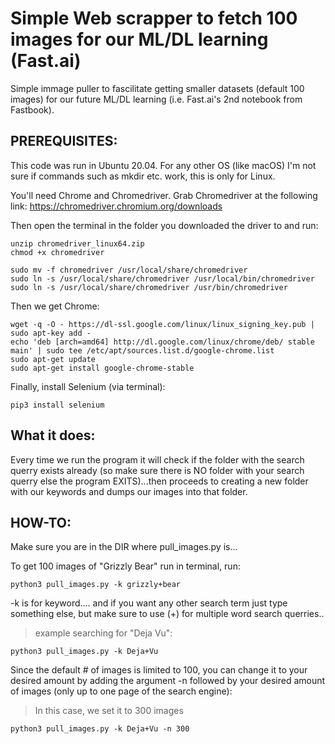 # Simple Web scrapper to fetch 100 images for our ML/DL learning (Fast.ai)

Simple immage puller to fascilitate getting smaller datasets (default 100 images) for our future ML/DL learning (i.e. Fast.ai's 2nd notebook from Fastbook).


## PREREQUISITES:

This code was run in Ubuntu 20.04. For any other OS (like macOS) I'm not sure if commands such as mkdir etc. work, this is only for Linux.

You'll need Chrome and Chromedriver.
Grab Chromedriver at the following link: https://chromedriver.chromium.org/downloads

Then open the terminal in the folder you downloaded the driver to and run:

```
unzip chromedriver_linux64.zip
chmod +x chromedriver

sudo mv -f chromedriver /usr/local/share/chromedriver
sudo ln -s /usr/local/share/chromedriver /usr/local/bin/chromedriver
sudo ln -s /usr/local/share/chromedriver /usr/bin/chromedriver
```

Then we get Chrome:
```
wget -q -O - https://dl-ssl.google.com/linux/linux_signing_key.pub | sudo apt-key add -
echo 'deb [arch=amd64] http://dl.google.com/linux/chrome/deb/ stable main' | sudo tee /etc/apt/sources.list.d/google-chrome.list
sudo apt-get update 
sudo apt-get install google-chrome-stable
```
Finally, install Selenium (via terminal):
```
pip3 install selenium
```

## What it does:

Every time we run the program it will check if the folder with the search querry exists already (so make sure there is NO folder with your search querry else the program EXITS)...then proceeds to creating a new folder with our keywords and dumps our images into that folder.

## HOW-TO:

Make sure you are in the DIR where pull_images.py is...

To get 100 images of "Grizzly Bear" run in terminal, run: 

```
python3 pull_images.py -k grizzly+bear
```
-k is for keyword.... and if you want any other search term just type something else, but make sure to use (+) for multiple word search querries..

> example searching for "Deja Vu":
```
python3 pull_images.py -k Deja+Vu
```

Since the default # of images is limited to 100, you can change it to your desired amount by adding the argument -n followed by your desired amount of images (only up to one page of the search engine):

> In this case, we set it to 300 images
```
python3 pull_images.py -k Deja+Vu -n 300
```


